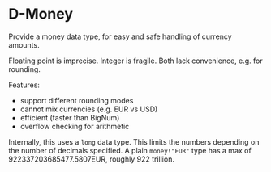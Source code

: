 # D-Money

Provide a money data type, for easy and safe handling of currency amounts.

Floating point is imprecise. Integer is fragile.
Both lack convenience, e.g. for rounding.

Features:

* support different rounding modes
* cannot mix currencies (e.g. EUR vs USD)
* efficient (faster than BigNum)
* overflow checking for arithmetic

Internally, this uses a `long` data type.
This limits the numbers depending on the number of decimals specified.
A plain `money!"EUR"` type has a max of
922337203685477.5807EUR,
roughly 922 trillion.
